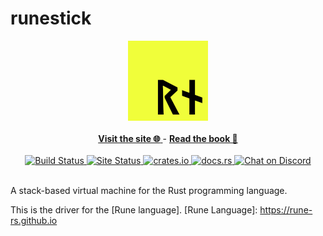 # runestick

<div align="center">
    <img alt="Rune Logo" src="https://raw.githubusercontent.com/rune-rs/rune/main/assets/icon.png" />
</div>

<br>

<div align="center">
<a href="https://rune-rs.github.io">
    <b>Visit the site 🌐</b>
</a>
-
<a href="https://rune-rs.github.io/book/">
    <b>Read the book 📖</b>
</a>
</div>

<br>

<div align="center">
<a href="https://github.com/rune-rs/rune/actions">
    <img alt="Build Status" src="https://github.com/rune-rs/rune/workflows/Build/badge.svg">
</a>

<a href="https://github.com/rune-rs/rune/actions">
    <img alt="Site Status" src="https://github.com/rune-rs/rune/workflows/Site/badge.svg">
</a>

<a href="https://crates.io/crates/rune">
    <img alt="crates.io" src="https://img.shields.io/crates/v/rune.svg">
</a>

<a href="https://docs.rs/rune">
    <img alt="docs.rs" src="https://docs.rs/rune/badge.svg">
</a>

<a href="https://discord.gg/v5AeNkT">
    <img alt="Chat on Discord" src="https://img.shields.io/discord/558644981137670144.svg?logo=discord&style=flat-square">
</a>
</div>

<br>

A stack-based virtual machine for the Rust programming language.

This is the driver for the [Rune language].
[Rune Language]: https://rune-rs.github.io
